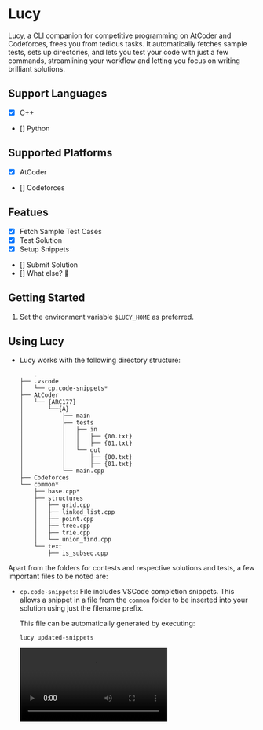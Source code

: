 # Lucy

Lucy, a CLI companion for competitive programming on AtCoder and Codeforces, frees you from tedious
tasks. It automatically fetches sample tests, sets up directories, and lets you test your code with
just a few commands, streamlining your workflow and letting you focus on writing brilliant
solutions.

## Support Languages
- [x] C++
- [] Python

## Supported Platforms
- [x] AtCoder
- [] Codeforces

## Featues
- [x] Fetch Sample Test Cases
- [x] Test Solution
- [x] Setup Snippets
- [] Submit Solution
- [] What else? 🤔

## Getting Started
1. Set the environment variable `$LUCY_HOME` as preferred.

## Using Lucy
- Lucy works with the following directory structure:
    ```
        .
    ├── .vscode
    │   └── cp.code-snippets*
    ├── AtCoder
    │   └── {ARC177}
    │       └──{A}
    │           ├── main
    │           ├── tests
    │           │   ├── in
    │           │   │   ├── {00.txt}
    │           │   │   ├── {01.txt}
    │           │   └── out
    │           │       ├── {00.txt}
    │           │       ├── {01.txt}
    │           └── main.cpp
    ├── Codeforces
    └── common*
        ├── base.cpp*
        ├── structures
        │   ├── grid.cpp
        │   ├── linked_list.cpp
        │   ├── point.cpp
        │   ├── tree.cpp
        │   ├── trie.cpp
        │   └── union_find.cpp
        └── text
            ├── is_subseq.cpp

    ```

Apart from the folders for contests and respective solutions and tests, a few important files to be
noted are:

- `cp.code-snippets`: File includes VSCode completion snippets. This allows a snippet in a file from
the `common` folder to be inserted into your solution using just the filename prefix.

    This file can be automatically generated by executing:

    ```
    lucy updated-snippets
    ```

    ![Snippets](../public/videos/using_snippets.webm.mov)
